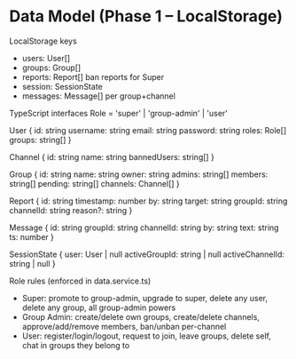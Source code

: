 # Data Model (Phase 1 – LocalStorage)

LocalStorage keys
- users: User[]
- groups: Group[]
- reports: Report[]  ban reports for Super
- session: SessionState
- messages: Message[]  per group+channel

TypeScript interfaces
Role = 'super' | 'group-admin' | 'user'

User {
  id: string
  username: string
  email: string
  password: string
  roles: Role[]
  groups: string[]
}

Channel {
  id: string
  name: string
  bannedUsers: string[]
}

Group {
  id: string
  name: string
  owner: string
  admins: string[]
  members: string[]
  pending: string[]
  channels: Channel[]
}

Report {
  id: string
  timestamp: number
  by: string
  target: string
  groupId: string
  channelId: string
  reason?: string
}

Message {
  id: string
  groupId: string
  channelId: string
  by: string
  text: string
  ts: number
}

SessionState {
  user: User | null
  activeGroupId: string | null
  activeChannelId: string | null
}

Role rules (enforced in data.service.ts)
- Super: promote to group-admin, upgrade to super, delete any user, delete any group, all group-admin powers
- Group Admin: create/delete own groups, create/delete channels, approve/add/remove members, ban/unban per-channel
- User: register/login/logout, request to join, leave groups, delete self, chat in groups they belong to
